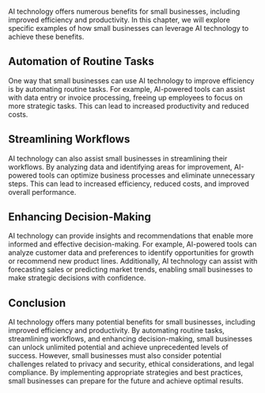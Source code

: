 
AI technology offers numerous benefits for small businesses, including improved efficiency and productivity. In this chapter, we will explore specific examples of how small businesses can leverage AI technology to achieve these benefits.

Automation of Routine Tasks
---------------------------

One way that small businesses can use AI technology to improve efficiency is by automating routine tasks. For example, AI-powered tools can assist with data entry or invoice processing, freeing up employees to focus on more strategic tasks. This can lead to increased productivity and reduced costs.

Streamlining Workflows
----------------------

AI technology can also assist small businesses in streamlining their workflows. By analyzing data and identifying areas for improvement, AI-powered tools can optimize business processes and eliminate unnecessary steps. This can lead to increased efficiency, reduced costs, and improved overall performance.

Enhancing Decision-Making
-------------------------

AI technology can provide insights and recommendations that enable more informed and effective decision-making. For example, AI-powered tools can analyze customer data and preferences to identify opportunities for growth or recommend new product lines. Additionally, AI technology can assist with forecasting sales or predicting market trends, enabling small businesses to make strategic decisions with confidence.

Conclusion
----------

AI technology offers many potential benefits for small businesses, including improved efficiency and productivity. By automating routine tasks, streamlining workflows, and enhancing decision-making, small businesses can unlock unlimited potential and achieve unprecedented levels of success. However, small businesses must also consider potential challenges related to privacy and security, ethical considerations, and legal compliance. By implementing appropriate strategies and best practices, small businesses can prepare for the future and achieve optimal results.
